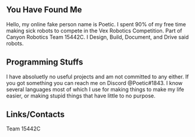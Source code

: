 ## You Have Found Me

Hello, my online fake person name is Poetic. I spent 90% of my free time making sick robots to compete in the Vex Robotics Competition. Part of Canyon Robotics Team 15442C. I Design, Build, Document, and Drive said robots. 

## Programming Stuffs

I have absoluetly no useful projects and am not committed to any either. If you got something you can reach me on Discord @Poetic#1843. I know several languages most of which I use for making things to make my life easier, or making stupid things that have little to no purpose.

## Links/Contacts

[Vex Robotics Competition]: https://www.vexrobotics.com/v5/competition/vrc-current-game
[Discord]: https://discord.com/
Team 15442C



<!---
Poetic1843/Poetic1843 is a ✨ special ✨ repository because its `README.md` (this file) appears on your GitHub profile.
You can click the Preview link to take a look at your changes.
--->
